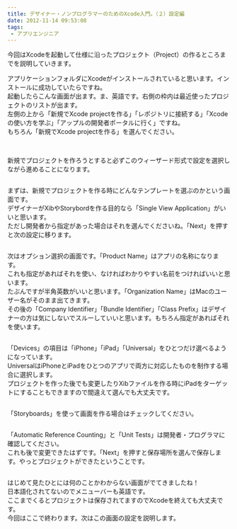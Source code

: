 ```yaml
---
title: デザイナー・ノンプログラマーのためのXcode入門。（２）設定編
date: 2012-11-14 09:53:08
tags: 
 - アプリエンジニア
---
```


今回はXcodeを起動して仕様に沿ったプロジェクト（Project）の作るところまでを説明していきます。

アプリケーションフォルダにXcodeがインストールされていると思います。インストールに成功していたらですね。<br>
起動したらこんな画面が出ます。ま、英語です。右側の枠内は最近使ったプロジェクトのリストが出ます。<br>
左側の上から「新規でXcode projectを作る」「レポジトリに接続する」「Xcodeの使い方を学ぶ」「アップルの開発者ポータルに行く」ですね。<br>
もちろん「新規でXcode projectを作る」を選んでください。

<!-- more -->

<img src="https://farm9.staticflickr.com/8197/8184420919_d4d99c0962.jpg" alt="">

<img src="https://farm9.staticflickr.com/8343/8184420867_d1f7ef4516.jpg" alt="">

新規でプロジェクトを作ろうとすると必ずこのウィーザード形式で設定を選択しながら進めることになります。

<img src="https://farm9.staticflickr.com/8479/8187153768_0de0c0804a.jpg" alt="">

まずは、新規でプロジェクトを作る時にどんなテンプレートを選ぶのかという画面です。<br>
デザイナーがXibやStorybordを作る目的なら「Single View Application」がいいと思います。<br>
ただし開発者から指定があった場合はそれを選んでくださいね。「Next」を押すと次の設定に移ります。

<img src="https://farm9.staticflickr.com/8479/8186122855_2bd40ae6e5.jpg" alt="">

次はオプション選択の画面です。「Product Name」はアプリの名称になります。<br>
これも指定があればそれを使い、なければわかりやすい名前をつければいいと思います。<br>
たぶんですが半角英数がいいと思います。「Organization Name」はMacのユーザー名がそのまま出てきます。<br>
その後の「Company Identifier」「Bundle Identifier」「Class Prefix」はデザイナーの方は気にしないでスルーしていいと思います。もちろん指定があればそれを使います。

<img src="https://farm9.staticflickr.com/8201/8187142086_55bf08761e.jpg" alt="">

「Devices」の項目は「iPhone」「iPad」「Universal」をひとつだけ選べるようになっています。<br>
UniversalはiPhoneとiPadをひとつのアプリで両方に対応したものを制作する場合に選択します。<br>
プロジェクトを作った後でも変更したりXibファイルを作る時にiPadをターゲットにすることもできますので間違えて選んでも大丈夫です。

<img src="https://farm9.staticflickr.com/8059/8187142036_5bf94ddf5e.jpg" alt="">

「Storyboards」を使って画面を作る場合はチェックしてください。

<img src="https://farm9.staticflickr.com/8483/8187141968_8c4fdb409b.jpg" alt="">

「Automatic Reference Counting」と「Unit Tests」は開発者・プログラマに確認してください。<br>
これも後で変更できたはずです。「Next」を押すと保存場所を選んで保存します。やっとプロジェクトができたということです。

<img src="https://farm9.staticflickr.com/8070/8184458184_a8c2314b3c.jpg" alt="">

はじめて見たひとには何のことかわからない画面がでてきましたね！<br>
日本語化されてないのでメニューバーも英語です。<br>
ここまでくるとプロジェクトは保存されてますのでXcodeを終えても大丈夫です。<br>
今回はここで終わります。次はこの画面の設定を説明します。

